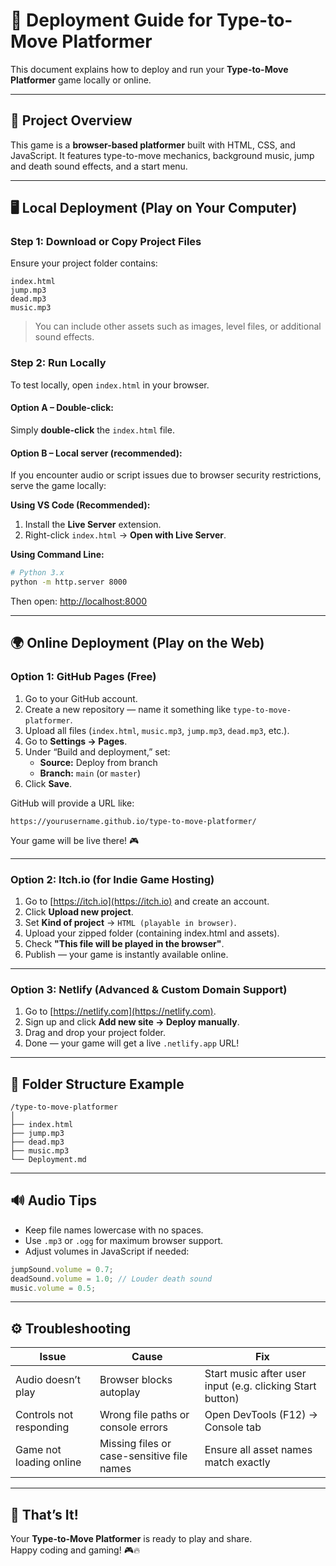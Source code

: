 # 🚀 Deployment Guide for Type-to-Move Platformer

This document explains how to deploy and run your **Type-to-Move Platformer** game locally or online.

---

## 🧩 Project Overview

This game is a **browser-based platformer** built with HTML, CSS, and JavaScript. It features type-to-move mechanics, background music, jump and death sound effects, and a start menu.

---

## 🖥️ Local Deployment (Play on Your Computer)

### Step 1: Download or Copy Project Files

Ensure your project folder contains:
```
index.html
jump.mp3
dead.mp3
music.mp3
```

> You can include other assets such as images, level files, or additional sound effects.

### Step 2: Run Locally

To test locally, open `index.html` in your browser.

#### Option A – Double-click:
Simply **double-click** the `index.html` file.

#### Option B – Local server (recommended):
If you encounter audio or script issues due to browser security restrictions, serve the game locally:

**Using VS Code (Recommended):**
1. Install the **Live Server** extension.
2. Right-click `index.html` → **Open with Live Server**.

**Using Command Line:**
```bash
# Python 3.x
python -m http.server 8000
```
Then open: [http://localhost:8000](http://localhost:8000)

---

## 🌍 Online Deployment (Play on the Web)

### Option 1: GitHub Pages (Free)

1. Go to your GitHub account.
2. Create a new repository — name it something like `type-to-move-platformer`.
3. Upload all files (`index.html`, `music.mp3`, `jump.mp3`, `dead.mp3`, etc.).
4. Go to **Settings → Pages**.
5. Under “Build and deployment,” set:
   - **Source:** Deploy from branch
   - **Branch:** `main` (or `master`)
6. Click **Save**.

GitHub will provide a URL like:
```
https://yourusername.github.io/type-to-move-platformer/
```
Your game will be live there! 🎮

---

### Option 2: Itch.io (for Indie Game Hosting)

1. Go to [https://itch.io](https://itch.io) and create an account.
2. Click **Upload new project**.
3. Set **Kind of project** → `HTML (playable in browser)`.
4. Upload your zipped folder (containing index.html and assets).
5. Check **"This file will be played in the browser"**.
6. Publish — your game is instantly available online.

---

### Option 3: Netlify (Advanced & Custom Domain Support)

1. Go to [https://netlify.com](https://netlify.com).
2. Sign up and click **Add new site → Deploy manually**.
3. Drag and drop your project folder.
4. Done — your game will get a live `.netlify.app` URL!

---

## 🧱 Folder Structure Example

```
/type-to-move-platformer
│
├── index.html
├── jump.mp3
├── dead.mp3
├── music.mp3
└── Deployment.md
```

---

## 🔊 Audio Tips

- Keep file names lowercase with no spaces.
- Use `.mp3` or `.ogg` for maximum browser support.
- Adjust volumes in JavaScript if needed:
```js
jumpSound.volume = 0.7;
deadSound.volume = 1.0; // Louder death sound
music.volume = 0.5;
```

---

## ⚙️ Troubleshooting

| Issue | Cause | Fix |
|-------|--------|-----|
| Audio doesn’t play | Browser blocks autoplay | Start music after user input (e.g. clicking Start button) |
| Controls not responding | Wrong file paths or console errors | Open DevTools (F12) → Console tab |
| Game not loading online | Missing files or case-sensitive file names | Ensure all asset names match exactly |

---

## 🏁 That’s It!

Your **Type-to-Move Platformer** is ready to play and share.  
Happy coding and gaming! 🎮🔥
